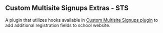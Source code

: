 ## Custom Multisite Signups Extras - STS

A plugin that utilizes hooks available in [Custom Multisite Signups plugin]() to add additional registration fields to school website.